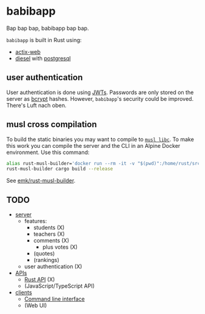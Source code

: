 # babibapp

Bap bap bap, babibapp bap bap.

`babibapp` is built in Rust using:
- [actix-web](https://actix.rs)
- [diesel](https://diesel.rs) with [postgresql](https://www.postgresql.org)

## user authentication
User authentication is done using [JWTs](https://jwt.io).
Passwords are only stored on the server as [bcrypt](https://en.wikipedia.org/wiki/Bcrypt) hashes.
However, `babibapp`'s security could be improved. There's Luft nach oben.

## musl cross compilation
To build the static binaries you may want to compile to [`musl libc`](https://www.musl-libc.org).
To make this work you can compile the server and the CLI in an Alpine Docker environment.
Use this command:

```sh
alias rust-musl-builder='docker run --rm -it -v "$(pwd)":/home/rust/src ekidd/rust-musl-builder'
rust-musl-builder cargo build --release
```

See [emk/rust-musl-builder](https://github.com/emk/rust-musl-builder).

## TODO

- [server](server)
	- features:
		- students (X)
		- teachers (X)
		- comments (X)
			- plus votes (X)
		- (quotes)
		- (rankings)
	- user authentication (X)
- [APIs](apis)
	- [Rust API](apis/rust-api) (X)
	- (JavaScript/TypeScript API)
- [clients](clients)
	- [Command line interface](clients/cli)
	- (Web UI)

